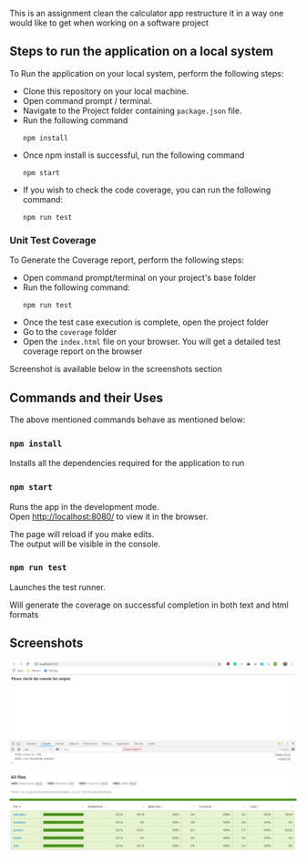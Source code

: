 This is an assignment clean the calculator app restructure it in a way one would like to get when working on a software project 

## Steps to run the application on a local system

To Run the application on your local system, perform the following steps:

- Clone this repository on your local machine.
- Open command prompt / terminal.
- Navigate to the Project folder containing `package.json` file.
- Run the following command
    ```
    npm install
    ```
- Once npm install is successful, run the following command
    ```
    npm start
    ```
- If you wish to check the code coverage, you can run the following command:
    ```
    npm run test
    ```

### Unit Test Coverage

To Generate the Coverage report, perform the following steps:

- Open command prompt/terminal on your project's base folder
- Run the following command:
    ```
    npm run test
    ```
- Once the test case execution is complete, open the project folder
- Go to the `coverage` folder
- Open the `index.html` file on your browser. You will get a detailed test coverage report on the browser

Screenshot is available below in the screenshots section

## Commands and their Uses

The above mentioned commands behave as mentioned below:

### `npm install`

Installs all the dependencies required for the application to run

### `npm start`

Runs the app in the development mode.<br>
Open [http://localhost:8080/](http://localhost:8080) to view it in the browser.

The page will reload if you make edits.<br>
The output will be visible in the console.

### `npm run test`

Launches the test runner.<br>

Will generate the coverage on successful completion in both text and html formats


## Screenshots

![Image](readme_assets/Application.PNG "Application")

![Image](readme_assets/Coverage.PNG "Test Case Coverage")